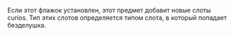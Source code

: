 Если этот флажок установлен, этот предмет добавит новые слоты curios.
Тип этих слотов определяется типом слота, в который попадает безделушка.